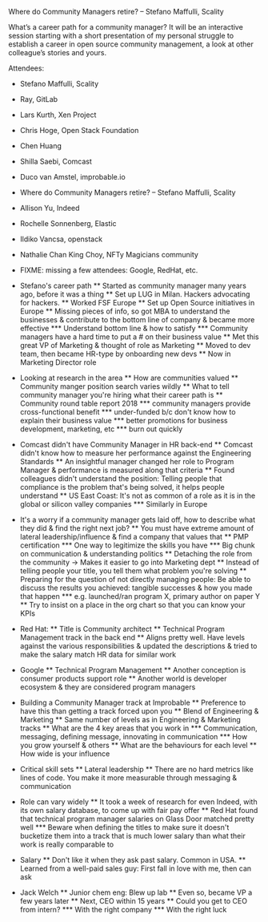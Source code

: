 Where do Community Managers retire? – Stefano Maffulli, Scality

What’s a career path for a community manager? It will be an interactive session starting with a short presentation of my personal struggle to establish a career in open source community management, a look at other colleague’s stories and yours.

Attendees:
* Stefano Maffulli, Scality
* Ray, GitLab
* Lars Kurth, Xen Project
* Chris Hoge, Open Stack Foundation
* Chen Huang
* Shilla Saebi, Comcast
* Duco van Amstel, improbable.io
* Where do Community Managers retire? – Stefano Maffulli, Scality
* Allison Yu, Indeed
* Rochelle Sonnenberg, Elastic
* Ildiko Vancsa, openstack
* Nathalie Chan King Choy, NFTy Magicians community
* FIXME: missing a few attendees: Google, RedHat, etc.

* Stefano's career path
** Started as community manager many years ago, before it was a thing
** Set up LUG in Milan. Hackers advocating for hackers.
** Worked FSF Europe
** Set up Open Source initiatives in Europe
** Missing pieces of info, so got MBA to understand the businesses & contribute to the bottom line of company & became more effective
*** Understand bottom line & how to satisfy
*** Community managers have a hard time to put a # on their business value
** Met this great VP of Marketing & thought of role as Marketing
** Moved to dev team, then became HR-type by onboarding new devs 
** Now in Marketing Director role

* Looking at research in the area
** How are communities valued
** Community manger position search varies wildly
** What to tell community manager you're hiring what their career path is
** Community round table report 2018
*** community managers provide cross-functional benefit
*** under-funded b/c don't know how to explain their business value
*** better promotions for business development, marketing, etc
*** burn out quickly

* Comcast didn't have Community Manager in HR back-end
** Comcast didn't know how to measure her performance against the Engineering Standards
** An insightful manager changed her role to Program Manager & performance is measured along that criteria
** Found colleagues didn't understand the position: Telling people that compliance is the problem that's being solved, it helps people understand
** US East Coast: It's not as common of a role as it is in the global or silicon valley companies
*** Similarly in Europe

* It's a worry if a community manager gets laid off, how to describe what they did & find the right next job?
** You must have extreme amount of lateral leadership/influence & find a company that values that
** PMP certification
*** One way to legitimize the skills you have
*** Big chunk on communication & understanding politics
** Detaching the role from the community -> Makes it easier to go into Marketing dept
** Instead of telling people your title, you tell them what problem you're solving
** Preparing for the question of not directly managing people: Be able to discuss the results you achieved: tangible successes & how you made that happen
*** e.g. launched/ran program X, primary author on paper Y
** Try to insist on a place in the org chart so that you can know your KPIs


* Red Hat: 
** Title is Community architect
** Technical Program Management track in the back end
** Aligns pretty well.  Have levels against the various responsibilities & updated the descriptions & tried to make the salary match HR data for similar work

* Google
** Technical Program Management
** Another conception is consumer products support role
** Another world is developer ecosystem & they are considered program managers

* Building a Community Manager track at Improbable
** Preference to have this than getting a track forced upon you
** Blend of Engineering & Marketing
** Same number of levels as in Engineering & Marketing tracks
** What are the 4 key areas that you work in
*** Communication, messaging, defining message, innovating in communication
*** How you grow yourself & others
** What are the behaviours for each level
** How wide is your influence

* Critical skill sets
** Lateral leadership
** There are no hard metrics like lines of code. You make it more measurable through messaging & communication

* Role can vary widely
** It took a week of research for even Indeed, with its own salary database, to come up with fair pay offer
** Red Hat found that technical program manager salaries on Glass Door matched pretty well
*** Beware when defining the titles to make sure it doesn't bucketize them into a track that is much lower salary than what their work is really comparable to

* Salary
** Don't like it when they ask past salary. Common in USA.
** Learned from a well-paid sales guy: First fall in love with me, then can ask


* Jack Welch
** Junior chem eng: Blew up lab
** Even so, became VP a few years later
** Next, CEO within 15 years
** Could you get to CEO from intern?
*** With the right company
*** With the right luck



